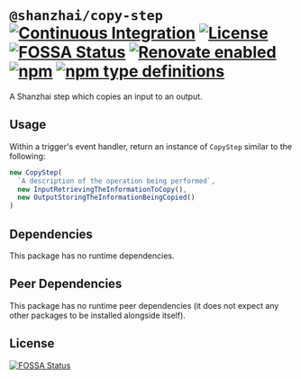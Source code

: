 # `@shanzhai/copy-step` [![Continuous Integration](https://github.com/jameswilddev/shanzhai/workflows/Continuous%20Integration/badge.svg)](https://github.com/jameswilddev/shanzhai/actions) [![License](https://img.shields.io/github/license/jameswilddev/shanzhai.svg)](https://github.com/jameswilddev/shanzhai/blob/master/license) [![FOSSA Status](https://app.fossa.io/api/projects/git%2Bgithub.com%2Fjameswilddev%2Fshanzhai.svg?type=shield)](https://app.fossa.io/projects/git%2Bgithub.com%2Fjameswilddev%2Fshanzhai?ref=badge_shield) [![Renovate enabled](https://img.shields.io/badge/renovate-enabled-brightgreen.svg)](https://renovatebot.com/) [![npm](https://img.shields.io/npm/v/@shanzhai/copy-step.svg)](https://www.npmjs.com/package/@shanzhai/copy-step) [![npm type definitions](https://img.shields.io/npm/types/@shanzhai/copy-step.svg)](https://www.npmjs.com/package/@shanzhai/copy-step)

A Shanzhai step which copies an input to an output.

## Usage

Within a trigger's event handler, return an instance of `CopyStep` similar to
the following:

```typescript
new CopyStep(
  `A description of the operation being performed`,
  new InputRetrievingTheInformationToCopy(),
  new OutputStoringTheInformationBeingCopied()
)
```

## Dependencies

This package has no runtime dependencies.

## Peer Dependencies

This package has no runtime peer dependencies (it does not expect any other packages to be installed alongside itself).

## License

[![FOSSA Status](https://app.fossa.io/api/projects/git%2Bgithub.com%2Fjameswilddev%2Fshanzhai.svg?type=large)](https://app.fossa.io/projects/git%2Bgithub.com%2Fjameswilddev%2Fshanzhai?ref=badge_large)

